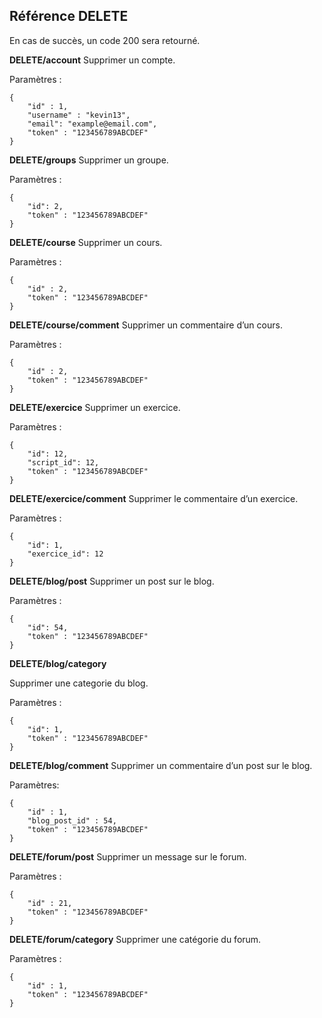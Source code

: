 Référence DELETE
----------------

En cas de succès, un code 200 sera retourné.

**DELETE/account**
Supprimer un compte.

Paramètres :

    {
		"id" : 1,
		"username" : "kevin13",
		"email": "example@email.com",
		"token" : "123456789ABCDEF"
    }

**DELETE/groups**
Supprimer un groupe.

Paramètres :

    {
		"id": 2,
		"token" : "123456789ABCDEF"
    }

**DELETE/course**
Supprimer un cours.

Paramètres :

    {
		"id" : 2,
		"token" : "123456789ABCDEF"
    }

**DELETE/course/comment**
Supprimer un commentaire d’un cours.

Paramètres :

    {
		"id" : 2,
		"token" : "123456789ABCDEF"
    }

**DELETE/exercice**
Supprimer un exercice.

Paramètres :

    {
		"id": 12,
		"script_id": 12,
		"token" : "123456789ABCDEF"
    }

**DELETE/exercice/comment**
Supprimer le commentaire d’un exercice.

Paramètres :

    {
		"id": 1,
		"exercice_id": 12
    }

**DELETE/blog/post**
Supprimer un post sur le blog.

Paramètres :

    {
		"id": 54,
		"token" : "123456789ABCDEF"
    }

**DELETE/blog/category**

Supprimer une categorie du blog.

Paramètres :

    {
		"id": 1,
		"token" : "123456789ABCDEF"
    }

**DELETE/blog/comment**
Supprimer un commentaire d’un post sur le blog.

Paramètres:

    {
		"id" : 1,
		"blog_post_id" : 54,
		"token" : "123456789ABCDEF"
    }

**DELETE/forum/post**
Supprimer un message sur le forum.

Paramètres :

    {
		"id" : 21,
		"token" : "123456789ABCDEF"
    }

**DELETE/forum/category**
Supprimer une catégorie du forum.

Paramètres :

    {
		"id" : 1,
		"token" : "123456789ABCDEF"
    }